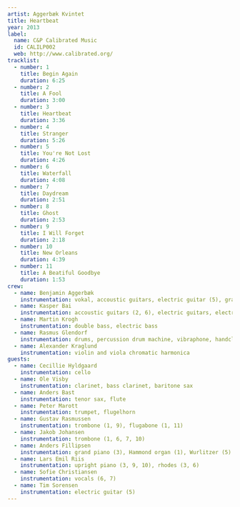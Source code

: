 ```yaml
---
artist: Aggerbæk Kvintet
title: Heartbeat
year: 2013
label:
  name: C&P Calibrated Music
  id: CALILP002
  web: http://www.calibrated.org/
tracklist:
  - number: 1
    title: Begin Again
    duration: 6:25
  - number: 2
    title: A Fool
    duration: 3:00
  - number: 3
    title: Heartbeat
    duration: 3:36
  - number: 4
    title: Stranger
    duration: 5:26
  - number: 5
    title: You're Not Lost
    duration: 4:26
  - number: 6
    title: Waterfall
    duration: 4:08
  - number: 7
    title: Daydream
    duration: 2:51
  - number: 8
    title: Ghost
    duration: 2:53
  - number: 9
    title: I Will Forget
    duration: 2:18
  - number: 10
    title: New Orleans
    duration: 4:39
  - number: 11
    title: A Beatiful Goodbye
    duration: 1:53
crew:
  - name: Benjamin Aggerbæk
    instrumentation: vokal, accoustic guitars, electric guitar (5), grand piano (1), harmonium (4), handclaps
  - name: Kasper Bai
    instrumentation: accoustic guitars (2, 6), electric guitars, electric baritone guitar, Wurlitzer (1), handclaps)
  - name: Martin Krogh
    instrumentation: double bass, electric bass
  - name: Rasmus Glendorf
    instrumentation: drums, percussion drum machine, vibraphone, handclaps
  - name: Alexander Kraglund
    instrumentation: violin and viola chromatic harmonica
guests:
  - name: Cecillie Hyldgaard
    instrumentation: cello
  - name: Ole Visby
    instrumentation: clarinet, bass clarinet, baritone sax
  - name: Anders Bast
    instrumentation: tenor sax, flute
  - name: Peter Marott
    instrumentation: trumpet, flugelhorn
  - name: Gustav Rasmussen
    instrumentation: trombone (1, 9), flugabone (1, 11)
  - name: Jakob Johansen
    instrumentation: trombone (1, 6, 7, 10)
  - name: Anders Fillipsen
    instrumentation: grand piano (3), Hammond organ (1), Wurlitzer (5)
  - name: Lars Emil Riis
    instrumentation: upright piano (3, 9, 10), rhodes (3, 6)
  - name: Sofie Christiansen
    instrumentation: vocals (6, 7)
  - name: Tim Sorensen
    instrumentation: electric guitar (5)
---
```

